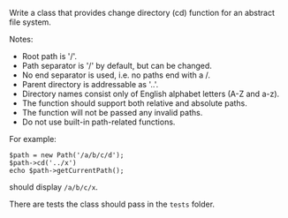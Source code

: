 Write a class that provides change directory (cd) function for an abstract file system.

Notes:

- Root path is '/'.
- Path separator is '/' by default, but can be changed.
- No end separator is used, i.e. no paths end with a /.
- Parent directory is addressable as '..'.
- Directory names consist only of English alphabet letters (A-Z and a-z).
- The function should support both relative and absolute paths.
- The function will not be passed any invalid paths.
- Do not use built-in path-related functions.

For example:

    $path = new Path('/a/b/c/d');
    $path->cd('../x')
    echo $path->getCurrentPath();

should display `/a/b/c/x`.

There are tests the class should pass in the `tests` folder.